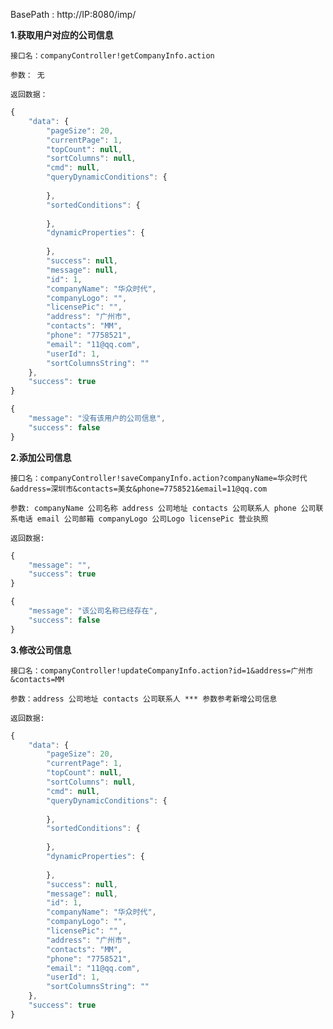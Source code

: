 

BasePath : http://IP:8080/imp/

**1.获取用户对应的公司信息**

`接口名：companyController!getCompanyInfo.action`

`参数： 无`

`返回数据：`
```javascript
{
	"data": {
		"pageSize": 20,
		"currentPage": 1,
		"topCount": null,
		"sortColumns": null,
		"cmd": null,
		"queryDynamicConditions": {
			
		},
		"sortedConditions": {
			
		},
		"dynamicProperties": {
			
		},
		"success": null,
		"message": null,
		"id": 1,
		"companyName": "华众时代",
		"companyLogo": "",
		"licensePic": "",
		"address": "广州市",
		"contacts": "MM",
		"phone": "7758521",
		"email": "11@qq.com",
		"userId": 1,
		"sortColumnsString": ""
	},
	"success": true
}

{
	"message": "没有该用户的公司信息",
	"success": false
}
```
**2.添加公司信息**

`接口名：companyController!saveCompanyInfo.action?companyName=华众时代&address=深圳市&contacts=美女&phone=7758521&email=11@qq.com`

`参数: companyName 公司名称 address 公司地址 contacts 公司联系人 phone 公司联系电话 email 公司邮箱 companyLogo 公司Logo licensePic 营业执照`

`返回数据:`

```javascript
{
	"message": "",
	"success": true
}

{
	"message": "该公司名称已经存在",
	"success": false
}
```

**3.修改公司信息**

`接口名：companyController!updateCompanyInfo.action?id=1&address=广州市&contacts=MM`

`参数：address 公司地址 contacts 公司联系人 *** 参数参考新增公司信息`

`返回数据:`

```javascript
{
	"data": {
		"pageSize": 20,
		"currentPage": 1,
		"topCount": null,
		"sortColumns": null,
		"cmd": null,
		"queryDynamicConditions": {
			
		},
		"sortedConditions": {
			
		},
		"dynamicProperties": {
			
		},
		"success": null,
		"message": null,
		"id": 1,
		"companyName": "华众时代",
		"companyLogo": "",
		"licensePic": "",
		"address": "广州市",
		"contacts": "MM",
		"phone": "7758521",
		"email": "11@qq.com",
		"userId": 1,
		"sortColumnsString": ""
	},
	"success": true
}
```
